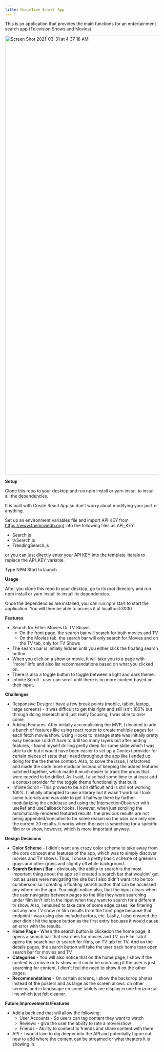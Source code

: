 ```yaml
---
title: MovieTime Search App
---
```


This is an application that provides the main functions for an entertainment search app (Television Shows and Movies)

<img width="1431" alt="Screen Shot 2021-03-31 at 4 37 18 AM" src="https://user-images.githubusercontent.com/63320350/113115825-d3f6d880-91da-11eb-9e22-aa045ab9b30d.png">

**Setup**

Clone this repo to your desktop and run npm install or yarn install to install all the dependencies.

It is built with Create React App so don't worry about modifying your port or anything.

Set up an environment variables file and import API KEY from https://www.themoviedb.org/ into the following files as API_KEY

- Search.js
- tvSearch.js
- TrendingSearch.js

or you can just directly enter your API KEY into the template literals to replace the API_KEY variable.

Type NPM Start to launch

**Usage**

After you clone this repo to your desktop, go to its root directory and run npm install or yarn install to install its dependencies.

Once the dependencies are installed, you can run npm start to start the application. You will then be able to access it at localhost:3000

**Features**

- Search for Either Movies Or TV Shows
  - On the front page, the search bar will search for both movies and TV
  - On the Movies tab, the search bar will only search for Movies and on the TV tab, only for TV Shows
- The search bar is initially hidden until you either click the floating search button
- When you click on a show or movie, it will take you to a page with "more" info and also list recommendations based on what you clicked on.
- There is also a toggle button to toggle between a light and dark theme.
- Infinite Scroll - user can scroll until there is no more content based on their input.

**Challenges**

- Responsive Design: I have a few break points (mobile, tablet, laptop, large screens) - It was difficult to get this right and still isn't 100% but through doing research and just really focusing, I was able to over come.
- Adding Features: After initially accomplishing the MVP, I decided to add a bunch of features like using react router to create multiple pages for each fetch movie/show. Using Hooks to manage state was initially pretty easy because I didn't have to drill too many layers but after adding features, I found myself drilling pretty deep for some state which I was able to do but it would have been easier to set up a Context provider for certain pieces of state that I need throughout the app like I ended up doing for the the theme context. Also, to solve the issue, I refactored and made the code more modular instead of keeping the added features patched together, which made it much easier to track the props that were needed to be drilled. As I said, I also had some time to at least add a context provider for the toggle theme functionality that built.
- Infinite Scroll - This proved to be a bit difficult and is still not working 100%. I initially attampted to use a library but it wasn't work so I took some tutorials and was able to get it halfway there by further modularizing the codebase and using the IntersectionObserver with useRef and useCallback hooks. However, when just scrolling the automatically rendered featured results, the previous results are not being appended/concated to for some reason so the user can only see the current 20 results. It works when the user is searching for a specific film or tv show, however, which is more important anyway.

**Design Decisions**

- **Color Scheme** - I didn't want any crazy color scheme to take away from the core concept and features of the app, which was to simply discover movies and TV shows. Thus, I chose a pretty basic scheme of greenish grays and other grays and slightly offwhite background.
- **Search Button / Bar** - obviously, the ability to search is the most important thing about the app so I created a search bar that wouldnt' get lost as users were navigating the site but I also didn't want it to be too cumbersom so I creating a floating search button that can be accessed any where on the app. You might notice also, that the input clears when the user navigates between pages so the title they were searching under film isn't left in the input when they want to search for a different tv show. Also, I ensured to take care of some edge cases like filtering out any non TV show or film results from the front page because that endpoint I was using also included actors, etc. Lastly, I also ensured the user didn't hit the space button as the first entry becuase it would cause an error with the results.
- **Home Page** - When the search button is clickedon the home page, it opens a search bar that searches for movies and TV, on Film Tab it opens the search bar to search for films, on TV tab for TV. And on the details pages, the search button will take the user back home toan open search bar for movies and TV
- **Categories** - You will also notice that on the home page, I show if the content is a movie or tv show as it could be confusing if the user is just searching for content. I didn't feel the need to show it on the other pages.
- **Recommendations** - On certain screens, I show the backdrop photos instead of the posters and as large as the screen allows. on other screens and in landscape on some tablets are display in one horizonztal line which just felt cleaner.

**Future Improvements/Features**

- Add a back end that will allow the following:
  - User Accounts - So users can tag content they want to watch
  - Reviews - give the user the ability to rate a movie/show
  - Friends - Ability to connect to friends and share content with them
- API - I would love to dig deeper into the API and potentially figure out how to add where the content can be streamed or what theaters it is showing in.
